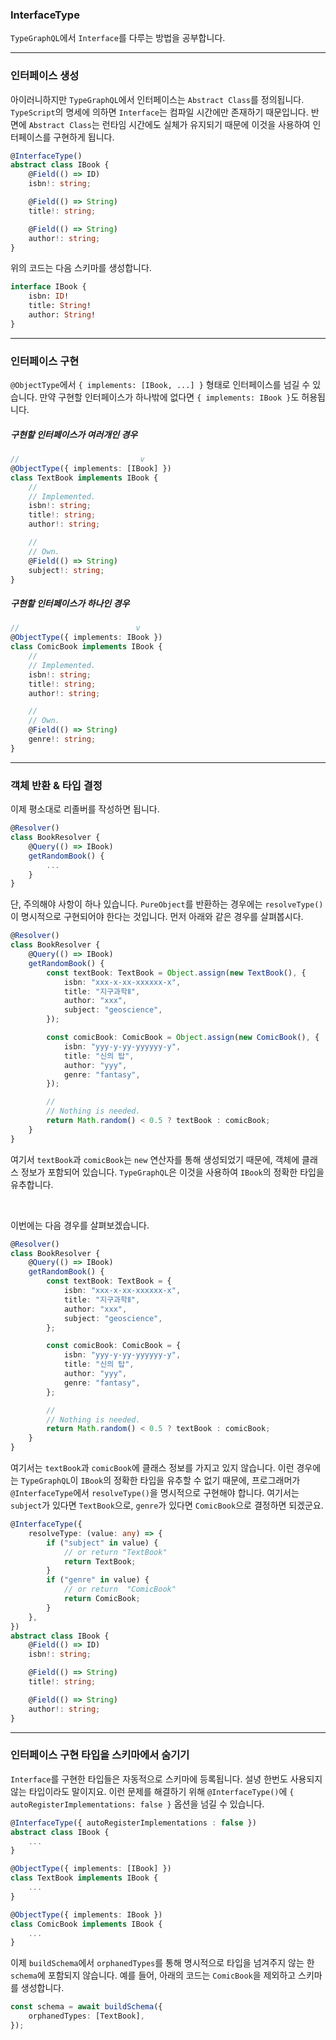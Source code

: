 ### InterfaceType

`TypeGraphQL`에서 `Interface`를 다루는 방법을 공부합니다.

---

### 인터페이스 생성

아이러니하지만 `TypeGraphQL`에서 인터페이스는 `Abstract Class`를 정의됩니다. `TypeScript`의 명세에 의하면 `Interface`는 컴파일 시간에만 존재하기 때문입니다. 반면에 `Abstract Class`는 런타임 시간에도 실체가 유지되기 때문에 이것을 사용하여 인터페이스를 구현하게 됩니다.

```ts
@InterfaceType()
abstract class IBook {
    @Field(() => ID)
    isbn!: string;

    @Field(() => String)
    title!: string;

    @Field(() => String)
    author!: string;
}
```

위의 코드는 다음 스키마를 생성합니다.

```graphql
interface IBook {
    isbn: ID!
    title: String!
    author: String!
}
```

---

### 인터페이스 구현

`@ObjectType`에서 `{ implements: [IBook, ...] }` 형태로 인터페이스를 넘길 수 있습니다. 만약 구현할 인터페이스가 하나밖에 없다면 `{ implements: IBook }`도 허용됩니다.

##### 구현할 인터페이스가 여러개인 경우

```ts
//                           v
@ObjectType({ implements: [IBook] })
class TextBook implements IBook {
    //
    // Implemented.
    isbn!: string;
    title!: string;
    author!: string;

    //
    // Own.
    @Field(() => String)
    subject!: string;
}
```

##### 구현할 인터페이스가 하나인 경우

```ts
//                          v
@ObjectType({ implements: IBook })
class ComicBook implements IBook {
    //
    // Implemented.
    isbn!: string;
    title!: string;
    author!: string;

    //
    // Own.
    @Field(() => String)
    genre!: string;
}
```

---

### 객체 반환 & 타입 결정

이제 평소대로 리졸버를 작성하면 됩니다.

```ts
@Resolver()
class BookResolver {
    @Query(() => IBook)
    getRandomBook() {
        ...
    }
}
```

단, 주의해야 사항이 하나 있습니다. `PureObject`를 반환하는 경우에는 `resolveType()`이 명시적으로 구현되어야 한다는 것입니다. 먼저 아래와 같은 경우를 살펴봅시다.

```ts
@Resolver()
class BookResolver {
    @Query(() => IBook)
    getRandomBook() {
        const textBook: TextBook = Object.assign(new TextBook(), {
            isbn: "xxx-x-xx-xxxxxx-x",
            title: "지구과학Ⅱ",
            author: "xxx",
            subject: "geoscience",
        });

        const comicBook: ComicBook = Object.assign(new ComicBook(), {
            isbn: "yyy-y-yy-yyyyyy-y",
            title: "신의 탑",
            author: "yyy",
            genre: "fantasy",
        });

        //
        // Nothing is needed.
        return Math.random() < 0.5 ? textBook : comicBook;
    }
}
```

여기서 `textBook`과 `comicBook`는 `new` 연산자를 통해 생성되었기 때문에, 객체에 클래스 정보가 포함되어 있습니다. `TypeGraphQL`은 이것을 사용하여 `IBook`의 정확한 타입을 유추합니다.

<br/>

이번에는 다음 경우를 살펴보겠습니다.

```ts
@Resolver()
class BookResolver {
    @Query(() => IBook)
    getRandomBook() {
        const textBook: TextBook = {
            isbn: "xxx-x-xx-xxxxxx-x",
            title: "지구과학Ⅱ",
            author: "xxx",
            subject: "geoscience",
        };

        const comicBook: ComicBook = {
            isbn: "yyy-y-yy-yyyyyy-y",
            title: "신의 탑",
            author: "yyy",
            genre: "fantasy",
        };

        //
        // Nothing is needed.
        return Math.random() < 0.5 ? textBook : comicBook;
    }
}
```

여기서는 `textBook`과 `comicBook`에 클래스 정보를 가지고 있지 않습니다. 이런 경우에는 `TypeGraphQL`이 `IBook`의 정확한 타입을 유추할 수 없기 때문에, 프로그래머가 `@InterfaceType`에서 `resolveType()`을 명시적으로 구현해야 합니다. 여기서는 `subject`가 있다면 `TextBook`으로, `genre`가 있다면 `ComicBook`으로 결정하면 되겠군요.

```ts
@InterfaceType({
    resolveType: (value: any) => {
        if ("subject" in value) {
            // or return "TextBook"
            return TextBook;
        }
        if ("genre" in value) {
            // or return  "ComicBook"
            return ComicBook;
        }
    },
})
abstract class IBook {
    @Field(() => ID)
    isbn!: string;

    @Field(() => String)
    title!: string;

    @Field(() => String)
    author!: string;
}
```

---

### 인터페이스 구현 타입을 스키마에서 숨기기

`Interface`를 구현한 타입들은 자동적으로 스키마에 등록됩니다. 설녕 한번도 사용되지 않는 타입이라도 말이지요. 이런 문제를 해결하기 위해 `@InterfaceType()`에 `{ autoRegisterImplementations: false }` 옵션을 넘길 수 있습니다.

```ts
@InterfaceType({ autoRegisterImplementations : false })
abstract class IBook {
    ...
}

@ObjectType({ implements: [IBook] })
class TextBook implements IBook {
    ...
}

@ObjectType({ implements: IBook })
class ComicBook implements IBook {
    ...
}
```

이제 `buildSchema`에서 `orphanedTypes`를 통해 명시적으로 타입을 넘겨주지 않는 한 `schema`에 포함되지 않습니다. 예를 들어, 아래의 코드는 `ComicBook`을 제외하고 스키마를 생성합니다.

```ts
const schema = await buildSchema({
    orphanedTypes: [TextBook],
});
```
